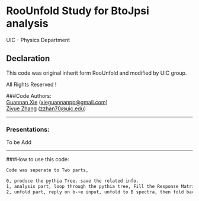 #    RooUnfold Study for BtoJpsi analysis

UIC - Physics Department 

## Declaration
This code was original inherit form RooUnfold and modified by UIC group.

All Rights Reserved !

###Code Authors:  
[Guannan Xie](https://github.com/GuannanXie) (xieguannanpp@gmail.com)  
[Ziyue Zhang]() (zzhan70@uic.edu)  
- - -
### Presentations:  
To be Add
- - -

###How to use this code:  
```bash
Code was seperate to Two parts, 

0, produce the pythia Tree. save the related info.
1, analysis part, loop through the pythia tree, Fill the Response Matrix
2, unfold part, reply on b->e input, unfold to B spectra, then fold back to b->e, b->D0 and b->Jpsi
```
